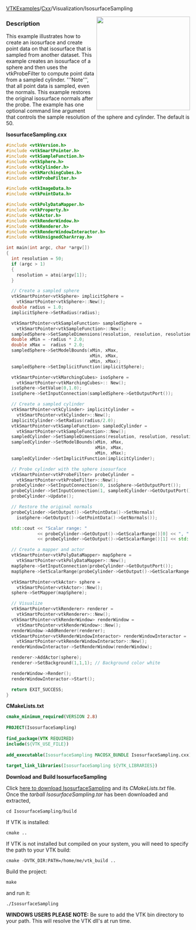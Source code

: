 [VTKExamples](/home/)/[Cxx](/Cxx)/Visualization/IsosurfaceSampling

<img align="right" src="https://github.com/lorensen/VTKExamples/blob/gh-pages/Testing/Baseline/Visualization/TestIsosurfaceSampling.png?raw=true" width="256" />

### Description
This example illustrates how to create an isosurface and create point data on that isosurface that is sampled from another dataset. This example creates an isosurface of a sphere and then uses the vtkProbeFilter to compute point data from a sampled cylinder. '''Note''', that all point data is sampled, even the normals. This example restores the original isosurface normals after the probe. The example has one optional command line argument that controls the sample resolution of the sphere and cylinder. The default is 50.

**IsosurfaceSampling.cxx**
```c++
#include <vtkVersion.h>
#include <vtkSmartPointer.h>
#include <vtkSampleFunction.h>
#include <vtkSphere.h>
#include <vtkCylinder.h>
#include <vtkMarchingCubes.h>
#include <vtkProbeFilter.h>

#include <vtkImageData.h>
#include <vtkPointData.h>

#include <vtkPolyDataMapper.h>
#include <vtkProperty.h>
#include <vtkActor.h>
#include <vtkRenderWindow.h>
#include <vtkRenderer.h>
#include <vtkRenderWindowInteractor.h>
#include <vtkUnsignedCharArray.h>

int main(int argc, char *argv[])
{
  int resolution = 50;
  if (argc > 1)
  {
    resolution = atoi(argv[1]);
  }

  // Create a sampled sphere
  vtkSmartPointer<vtkSphere> implicitSphere =
    vtkSmartPointer<vtkSphere>::New();
  double radius = 1.0;
  implicitSphere->SetRadius(radius);

  vtkSmartPointer<vtkSampleFunction> sampledSphere =
    vtkSmartPointer<vtkSampleFunction>::New();
  sampledSphere->SetSampleDimensions(resolution, resolution, resolution);
  double xMin = -radius * 2.0;
  double xMax =  radius * 2.0;
  sampledSphere->SetModelBounds(xMin, xMax,
                                xMin, xMax,
                                xMin, xMax);
  sampledSphere->SetImplicitFunction(implicitSphere);

  vtkSmartPointer<vtkMarchingCubes> isoSphere =
    vtkSmartPointer<vtkMarchingCubes>:: New();
  isoSphere->SetValue(0,1.0);
  isoSphere->SetInputConnection(sampledSphere->GetOutputPort());

  // Create a sampled cylinder
  vtkSmartPointer<vtkCylinder> implicitCylinder =
    vtkSmartPointer<vtkCylinder>::New();
  implicitCylinder->SetRadius(radius/2.0);
  vtkSmartPointer<vtkSampleFunction> sampledCylinder =
    vtkSmartPointer<vtkSampleFunction>::New();
  sampledCylinder->SetSampleDimensions(resolution, resolution, resolution);
  sampledCylinder->SetModelBounds(xMin, xMax,
                                  xMin, xMax,
                                  xMin, xMax);
  sampledCylinder->SetImplicitFunction(implicitCylinder);

  // Probe cylinder with the sphere isosurface
  vtkSmartPointer<vtkProbeFilter> probeCylinder =
    vtkSmartPointer<vtkProbeFilter>::New();
  probeCylinder->SetInputConnection(0, isoSphere->GetOutputPort());
  probeCylinder->SetInputConnection(1, sampledCylinder->GetOutputPort());
  probeCylinder->Update();

  // Restore the original normals
  probeCylinder->GetOutput()->GetPointData()->SetNormals(
    isoSphere->GetOutput()->GetPointData()->GetNormals());

  std::cout << "Scalar range: "
            << probeCylinder->GetOutput()->GetScalarRange()[0] << ", "
            << probeCylinder->GetOutput()->GetScalarRange()[1] << std::endl;

  // Create a mapper and actor
  vtkSmartPointer<vtkPolyDataMapper> mapSphere =
    vtkSmartPointer<vtkPolyDataMapper>::New();
  mapSphere->SetInputConnection(probeCylinder->GetOutputPort());
  mapSphere->SetScalarRange(probeCylinder->GetOutput()->GetScalarRange());

  vtkSmartPointer<vtkActor> sphere =
    vtkSmartPointer<vtkActor>::New();
  sphere->SetMapper(mapSphere);

  // Visualize
  vtkSmartPointer<vtkRenderer> renderer =
    vtkSmartPointer<vtkRenderer>::New();
  vtkSmartPointer<vtkRenderWindow> renderWindow =
    vtkSmartPointer<vtkRenderWindow>::New();
  renderWindow->AddRenderer(renderer);
  vtkSmartPointer<vtkRenderWindowInteractor> renderWindowInteractor =
    vtkSmartPointer<vtkRenderWindowInteractor>::New();
  renderWindowInteractor->SetRenderWindow(renderWindow);

  renderer->AddActor(sphere);
  renderer->SetBackground(1,1,1); // Background color white

  renderWindow->Render();
  renderWindowInteractor->Start();

  return EXIT_SUCCESS;
}
```
**CMakeLists.txt**
```cmake
cmake_minimum_required(VERSION 2.8)
 
PROJECT(IsosurfaceSampling)
 
find_package(VTK REQUIRED)
include(${VTK_USE_FILE})
 
add_executable(IsosurfaceSampling MACOSX_BUNDLE IsosurfaceSampling.cxx)
 
target_link_libraries(IsosurfaceSampling ${VTK_LIBRARIES})
```

**Download and Build IsosurfaceSampling**

Click [here to download IsosurfaceSampling](https://github.com/lorensen/VTKWikiExamplesTarballs/raw/master/IsosurfaceSampling.tar) and its *CMakeLists.txt* file.
Once the *tarball IsosurfaceSampling.tar* has been downloaded and extracted,
```
cd IsosurfaceSampling/build 
```
If VTK is installed:
```
cmake ..
```
If VTK is not installed but compiled on your system, you will need to specify the path to your VTK build:
```
cmake -DVTK_DIR:PATH=/home/me/vtk_build ..
```
Build the project:
```
make
```
and run it:
```
./IsosurfaceSampling
```
**WINDOWS USERS PLEASE NOTE:** Be sure to add the VTK bin directory to your path. This will resolve the VTK dll's at run time.

